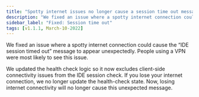 ```yaml
---
title: "Spotty internet issues no longer cause a session time out message"
description: "We fixed an issue where a spotty internet connection could cause the “IDE session timed out” message to appear unexpectedly. People using a VPN were most likely to see this issue."
sidebar_label: "Fixed: Session time out"
tags: [v1.1.1, March-10-2022]
---
```


We fixed an issue where a spotty internet connection could cause the “IDE session timed out” message to appear unexpectedly. People using a VPN were most likely to see this issue.

We updated the health check logic so it now excludes client-side connectivity issues from the IDE session check. If you lose your internet connection, we no longer update the health-check state. Now, losing internet connectivity will no longer cause this unexpected message.

<LoomVideo id="fdb03d5192ee465ebdde08a9b53c15bd" />
